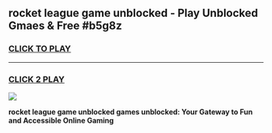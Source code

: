
## rocket league game unblocked - Play Unblocked Gmaes & Free #b5g8z
<h3>
<a href="https://premium.freeplayer.one?title=rocket_league_game_unblocked&ref=01M">CLICK TO PLAY</a></h3>
<hr>

<h3>
<a href="https://premium.freeplayer.one?title=rocket_league_game_unblocked&ref=01M">CLICK 2 PLAY</a>
  
</h3>

<a href="https://premium.freeplayer.one?title=rocket_league_game_unblocked&ref=01M"><img src="https://clearcache.store/games.png"></a>


**rocket league game unblocked games unblocked: Your Gateway to Fun and Accessible Online Gaming**
